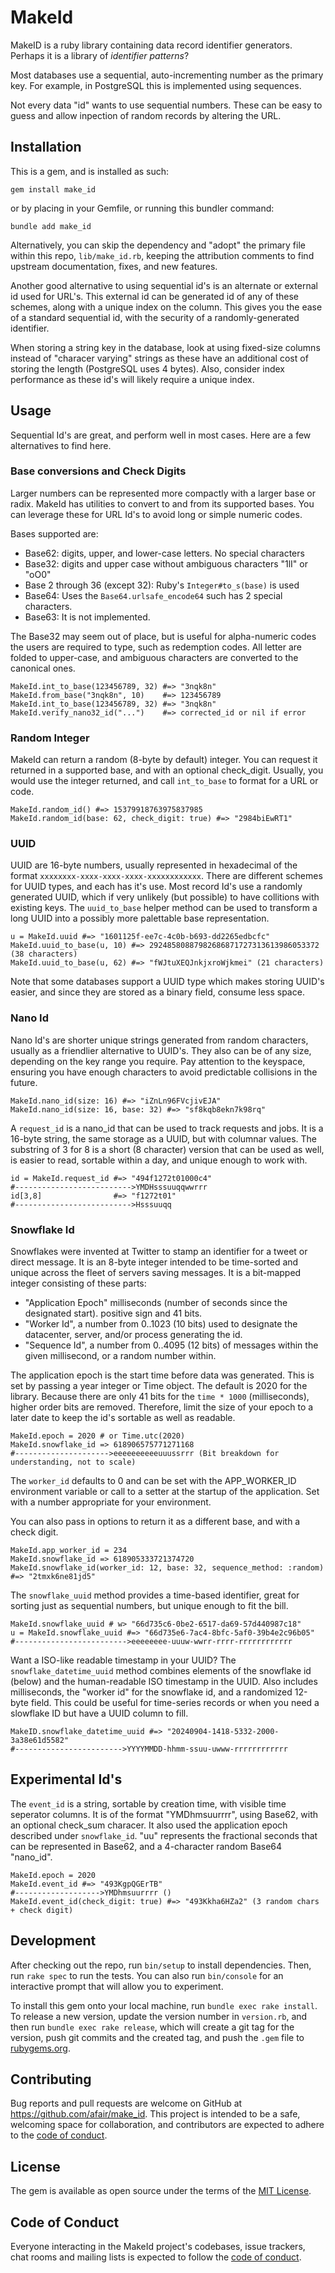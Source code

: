 # MakeId

MakeID is a ruby library containing data record identifier generators. Perhaps it is a library of *identifier patterns*?

Most databases use a sequential, auto-incrementing number as the primary key. For example, in PostgreSQL this is implemented using sequences.

Not every data "id" wants to use sequential numbers. These can be easy to guess and allow inpection of random records by altering the URL.

## Installation

This is a gem, and is installed as such:

    gem install make_id
    
or by placing in your Gemfile, or running this bundler command:

    bundle add make_id
    
Alternatively, you can skip the dependency and "adopt" the primary file within this repo, `lib/make_id.rb`,
keeping the attribution comments to find upstream documentation, fixes, and new features.

Another good alternative to using sequential id's is an alternate or external id used for URL's. This external
id can be generated id of any of these schemes, along with a unique index on the column. This gives you the ease
of a standard sequential id, with the security of a randomly-generated identifier.

When storing a string key in the database, look at using fixed-size columns instead of "characer varying" strings
as these have an additional cost of storing the length (PostgreSQL uses 4 bytes). Also, consider index performance
as these id's will likely require a unique index.

## Usage

Sequential Id's are great, and perform well in most cases. Here are a few alternatives to find here.

### Base conversions and Check Digits

Larger numbers can be represented more compactly with a larger base or radix. MakeId has utilities to
convert to and from its supported bases. You can leverage these for URL Id's to avoid long or simple
numeric codes.

Bases supported are:
* Base62: digits, upper, and lower-case letters. No special characters
* Base32: digits and upper case without ambiguous characters "1lI" or "oO0"
* Base 2 through 36 (except 32): Ruby's `Integer#to_s(base)` is used
* Base64: Uses the `Base64.urlsafe_encode64` such has 2 special characters.
* Base63: It is not implemented.

The Base32 may seem out of place, but is useful for alpha-numeric codes the users are required to type, such as redemption codes.
All letter are folded to upper-case, and ambiguous characters are converted to the canonical ones.

    MakeId.int_to_base(123456789, 32) #=> "3nqk8n"
    MakeId.from_base("3nqk8n", 10)    #=> 123456789
    MakeId.int_to_base(123456789, 32) #=> "3nqk8n"
    MakeId.verify_nano32_id("...")    #=> corrected_id or nil if error

### Random Integer

MakeId can return a random (8-byte by default) integer. You can request it returned in a supported base,
and with an optional check_digit.
Usually, you would use the integer returned, and call `int_to_base` to format for a URL or code.

    MakeId.random_id() #=> 15379918763975837985
    MakeId.random_id(base: 62, check_digit: true) #=> "2984biEwRT1"

### UUID

UUID are 16-byte numbers, usually represented in hexadecimal of the format `xxxxxxxx-xxxx-xxxx-xxxx-xxxxxxxxxxxx`.
There are different schemes for UUID types, and each has it's use. Most record Id's use a randomly generated UUID,
which if very unlikely (but possible) to have collitions with existing keys.  The `uuid_to_base` helper method
can be used to transform a long UUID into a possibly more palettable base representation.

    u = MakeId.uuid #=> "1601125f-ee7c-4c0b-b693-dd2265edbcfc"
    MakeId.uuid_to_base(u, 10) #=> 29248580887982686871727313613986053372 (38 characters)
    MakeId.uuid_to_base(u, 62) #=> "fWJtuXEQJnkjxroWjkmei" (21 characters)
    
Note that some databases support a UUID type which makes storing UUID's easier, and since they are stored as a binary
field, consume less space.

### Nano Id

Nano Id's are shorter unique strings generated from random characters, usually as a friendlier alternative
to UUID's. They also can be of any size, depending on the key range you require. Pay attention to the keyspace,
ensuring you have enough characters to avoid predictable collisions in the future.

    MakeId.nano_id(size: 16) #=> "iZnLn96FVcjivEJA"
    MakeId.nano_id(size: 16, base: 32) #=> "sf8kqb8ekn7k98rq"

A `request_id` is a nano_id that can be used to track requests and jobs. It is a 16-byte string, the same
storage as a UUID, but with columnar values. The substring of 3 for 8 is a short (8 character) version that
can be used as well, is easier to read, sortable within a day, and unique enough to work with.

    id = MakeId.request_id #=> "494f1272t01000c4"
    #-------------------------->YMDHsssuuqqwwrrr
    id[3,8]                #=> "f1272t01"
    #-------------------------->Hsssuuqq

### Snowflake Id

Snowflakes were invented at Twitter to stamp an identifier for a tweet or direct message.
It is an 8-byte integer intended to be time-sorted and unique across the fleet of servers saving messages.
It is a bit-mapped integer consisting of these parts:
* "Application Epoch" milliseconds (number of seconds since the designated start). positive sign and 41 bits.
* "Worker Id", a number from 0..1023 (10 bits) used to designate the datacenter, server, and/or process generating the id.
* "Sequence Id", a number from 0..4095 (12 bits) of messages within the given millisecond, or a random number within.

The application epoch is the start time before data was generated. This is set by passing a year integer or Time object.
The default is 2020 for the library. Because there are only 41 bits for the `time * 1000` (milliseconds),
higher order bits are removed. Therefore, limit the size of your epoch to a later date to keep the id's sortable as well as readable.

    MakeId.epoch = 2020 # or Time.utc(2020)
    MakeId.snowflake_id => 618906575771271168
    #--------------------->eeeeeeeeeeuuussrrr (Bit breakdown for understanding, not to scale)

The `worker_id` defaults to 0 and can be set with the APP_WORKER_ID environment variable or call
to a setter at the startup of the application. Set with a number appropriate for your environment.

You can also pass in options to return it as a different base, and with a check digit.

    MakeId.app_worker_id = 234
    MakeId.snowflake_id => 618905333721374720
    MakeId.snowflake_id(worker_id: 12, base: 32, sequence_method: :random) #=> "2tmxk6ne81jd5"

The `snowflake_uuid` method provides a time-based identifier, great for sorting just as sequential numbers, but unique enough to fit the bill.
    
    MakeId.snowflake_uuid # w> "66d735c6-0be2-6517-da69-57d440987c18"
    u = MakeId.snowflake_uuid #=> "66d735e6-7ac4-8bfc-5af0-39b4e2c96b05"
    #------------------------->eeeeeeee-uuuw-wwrr-rrrr-rrrrrrrrrrrr
    
Want a ISO-like readable timestamp in your UUID? The `snowflake_datetime_uuid` method combines elements of the
snowflake id (below) and the human-readable ISO timestamp in the UUID. Also includes milliseconds,
the "worker id" for the snowflake id, and a randomized 12-byte field. This could be useful for time-series
records or when you need a slowflake ID but have a UUID column to fill.

    MakeID.snowflake_datetime_uuid #=> "20240904-1418-5332-2000-3a38e61d5582"
    #------------------------>YYYYMMDD-hhmm-ssuu-uwww-rrrrrrrrrrrr

## Experimental Id's

The `event_id` is a string, sortable by creation time, with visible time seperator columns.
It is of the format "YMDhmsuurrrr", using Base62, with an optional check_sum characer.
It also used the application epoch described under `snowflake_id`. "uu" represents the fractional
seconds that can be represented in Base62, and a 4-character random Base64 "nano_id".

    MakeId.epoch = 2020
    MakeId.event_id #=> "493KgpQGErTB"
    #------------------->YMDhmsuurrrr ()
    MakeId.event_id(check_digit: true) #=> "493Kkha6HZa2" (3 random chars + check digit)

## Development

After checking out the repo, run `bin/setup` to install dependencies. Then, run `rake spec` to run the tests. You can also run `bin/console` for an interactive prompt that will allow you to experiment.

To install this gem onto your local machine, run `bundle exec rake install`. To release a new version, update the version number in `version.rb`, and then run `bundle exec rake release`, which will create a git tag for the version, push git commits and the created tag, and push the `.gem` file to [rubygems.org](https://rubygems.org).

## Contributing

Bug reports and pull requests are welcome on GitHub at https://github.com/afair/make_id. This project is intended to be a safe, welcoming space for collaboration, and contributors are expected to adhere to the [code of conduct](https://github.com/afair/make_id/blob/main/CODE_OF_CONDUCT.md).

## License

The gem is available as open source under the terms of the [MIT License](https://opensource.org/licenses/MIT).

## Code of Conduct

Everyone interacting in the MakeId project's codebases, issue trackers, chat rooms and mailing lists is expected to follow the [code of conduct](https://github.com/afair/make_id/blob/main/CODE_OF_CONDUCT.md).
